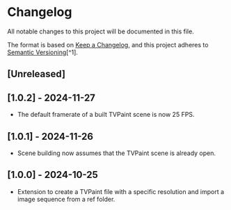 # Changelog

All notable changes to this project will be documented in this file.

The format is based on [Keep a Changelog](https://keepachangelog.com/en/1.0.0/),
and this project adheres to [Semantic Versioning](https://semver.org/spec/v2.0.0.html)[^1].

<!---
Types of changes

- Added for new features.
- Changed for changes in existing functionality.
- Deprecated for soon-to-be removed features.
- Removed for now removed features.
- Fixed for any bug fixes.
- Security in case of vulnerabilities.

-->

## [Unreleased]

## [1.0.2] - 2024-11-27

* The default framerate of a built TVPaint scene is now 25 FPS.

## [1.0.1] - 2024-11-26

* Scene building now assumes that the TVPaint scene is already open.

## [1.0.0] - 2024-10-25

* Extension to create a TVPaint file with a specific resolution and import a image sequence from a ref folder.
